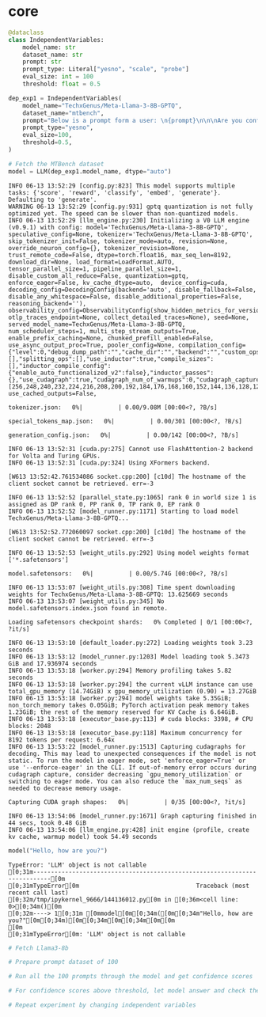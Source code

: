 # core


<!-- WARNING: THIS FILE WAS AUTOGENERATED! DO NOT EDIT! -->

``` python
@dataclass
class IndependentVariables:
    model_name: str
    dataset_name: str
    prompt: str
    prompt_type: Literal["yesno", "scale", "probe"]
    eval_size: int = 100
    threshold: float = 0.5
```

``` python
dep_exp1 = IndependentVariables(
    model_name="TechxGenus/Meta-Llama-3-8B-GPTQ",
    dataset_name="mtbench",
    prompt="Below is a prompt form a user: \n{prompt}\n\n\nAre you confident that you will be able to answer this prompt in a factually correct, helpful, informative, engaging, and creative way? Answer with a yes or no. Nothing else.",
    prompt_type="yesno",
    eval_size=100,
    threshold=0.5,
)
```

``` python
# Fetch the MTBench dataset
model = LLM(dep_exp1.model_name, dtype="auto")
```

    INFO 06-13 13:52:29 [config.py:823] This model supports multiple tasks: {'score', 'reward', 'classify', 'embed', 'generate'}. Defaulting to 'generate'.
    WARNING 06-13 13:52:29 [config.py:931] gptq quantization is not fully optimized yet. The speed can be slower than non-quantized models.
    INFO 06-13 13:52:29 [llm_engine.py:230] Initializing a V0 LLM engine (v0.9.1) with config: model='TechxGenus/Meta-Llama-3-8B-GPTQ', speculative_config=None, tokenizer='TechxGenus/Meta-Llama-3-8B-GPTQ', skip_tokenizer_init=False, tokenizer_mode=auto, revision=None, override_neuron_config={}, tokenizer_revision=None, trust_remote_code=False, dtype=torch.float16, max_seq_len=8192, download_dir=None, load_format=LoadFormat.AUTO, tensor_parallel_size=1, pipeline_parallel_size=1, disable_custom_all_reduce=False, quantization=gptq, enforce_eager=False, kv_cache_dtype=auto,  device_config=cuda, decoding_config=DecodingConfig(backend='auto', disable_fallback=False, disable_any_whitespace=False, disable_additional_properties=False, reasoning_backend=''), observability_config=ObservabilityConfig(show_hidden_metrics_for_version=None, otlp_traces_endpoint=None, collect_detailed_traces=None), seed=None, served_model_name=TechxGenus/Meta-Llama-3-8B-GPTQ, num_scheduler_steps=1, multi_step_stream_outputs=True, enable_prefix_caching=None, chunked_prefill_enabled=False, use_async_output_proc=True, pooler_config=None, compilation_config={"level":0,"debug_dump_path":"","cache_dir":"","backend":"","custom_ops":[],"splitting_ops":[],"use_inductor":true,"compile_sizes":[],"inductor_compile_config":{"enable_auto_functionalized_v2":false},"inductor_passes":{},"use_cudagraph":true,"cudagraph_num_of_warmups":0,"cudagraph_capture_sizes":[256,248,240,232,224,216,208,200,192,184,176,168,160,152,144,136,128,120,112,104,96,88,80,72,64,56,48,40,32,24,16,8,4,2,1],"cudagraph_copy_inputs":false,"full_cuda_graph":false,"max_capture_size":256,"local_cache_dir":null}, use_cached_outputs=False, 

    tokenizer.json:   0%|          | 0.00/9.08M [00:00<?, ?B/s]

    special_tokens_map.json:   0%|          | 0.00/301 [00:00<?, ?B/s]

    generation_config.json:   0%|          | 0.00/142 [00:00<?, ?B/s]

    INFO 06-13 13:52:31 [cuda.py:275] Cannot use FlashAttention-2 backend for Volta and Turing GPUs.
    INFO 06-13 13:52:31 [cuda.py:324] Using XFormers backend.

    [W613 13:52:42.761534086 socket.cpp:200] [c10d] The hostname of the client socket cannot be retrieved. err=-3

    INFO 06-13 13:52:52 [parallel_state.py:1065] rank 0 in world size 1 is assigned as DP rank 0, PP rank 0, TP rank 0, EP rank 0
    INFO 06-13 13:52:52 [model_runner.py:1171] Starting to load model TechxGenus/Meta-Llama-3-8B-GPTQ...

    [W613 13:52:52.772060097 socket.cpp:200] [c10d] The hostname of the client socket cannot be retrieved. err=-3

    INFO 06-13 13:52:53 [weight_utils.py:292] Using model weights format ['*.safetensors']

    model.safetensors:   0%|          | 0.00/5.74G [00:00<?, ?B/s]

    INFO 06-13 13:53:07 [weight_utils.py:308] Time spent downloading weights for TechxGenus/Meta-Llama-3-8B-GPTQ: 13.625669 seconds
    INFO 06-13 13:53:07 [weight_utils.py:345] No model.safetensors.index.json found in remote.

    Loading safetensors checkpoint shards:   0% Completed | 0/1 [00:00<?, ?it/s]

    INFO 06-13 13:53:10 [default_loader.py:272] Loading weights took 3.23 seconds
    INFO 06-13 13:53:12 [model_runner.py:1203] Model loading took 5.3473 GiB and 17.936974 seconds
    INFO 06-13 13:53:18 [worker.py:294] Memory profiling takes 5.82 seconds
    INFO 06-13 13:53:18 [worker.py:294] the current vLLM instance can use total_gpu_memory (14.74GiB) x gpu_memory_utilization (0.90) = 13.27GiB
    INFO 06-13 13:53:18 [worker.py:294] model weights take 5.35GiB; non_torch_memory takes 0.05GiB; PyTorch activation peak memory takes 1.23GiB; the rest of the memory reserved for KV Cache is 6.64GiB.
    INFO 06-13 13:53:18 [executor_base.py:113] # cuda blocks: 3398, # CPU blocks: 2048
    INFO 06-13 13:53:18 [executor_base.py:118] Maximum concurrency for 8192 tokens per request: 6.64x
    INFO 06-13 13:53:22 [model_runner.py:1513] Capturing cudagraphs for decoding. This may lead to unexpected consequences if the model is not static. To run the model in eager mode, set 'enforce_eager=True' or use '--enforce-eager' in the CLI. If out-of-memory error occurs during cudagraph capture, consider decreasing `gpu_memory_utilization` or switching to eager mode. You can also reduce the `max_num_seqs` as needed to decrease memory usage.

    Capturing CUDA graph shapes:   0%|          | 0/35 [00:00<?, ?it/s]

    INFO 06-13 13:54:06 [model_runner.py:1671] Graph capturing finished in 44 secs, took 0.48 GiB
    INFO 06-13 13:54:06 [llm_engine.py:428] init engine (profile, create kv cache, warmup model) took 54.49 seconds

``` python
model("Hello, how are you?")
```

    TypeError: 'LLM' object is not callable
    [0;31m---------------------------------------------------------------------------[0m
    [0;31mTypeError[0m                                 Traceback (most recent call last)
    [0;32m/tmp/ipykernel_9666/144136012.py[0m in [0;36m<cell line: 0>[0;34m()[0m
    [0;32m----> 1[0;31m [0mmodel[0m[0;34m([0m[0;34m"Hello, how are you?"[0m[0;34m)[0m[0;34m[0m[0;34m[0m[0m
    [0m
    [0;31mTypeError[0m: 'LLM' object is not callable

``` python
# Fetch Llama3-8b
```

``` python
# Prepare prompt dataset of 100
```

``` python
# Run all the 100 prompts through the model and get confidence scores
```

``` python
# For confidence scores above threshold, let model answer and check the accuracy
```

``` python
# Repeat experiment by changing independent variables
```
